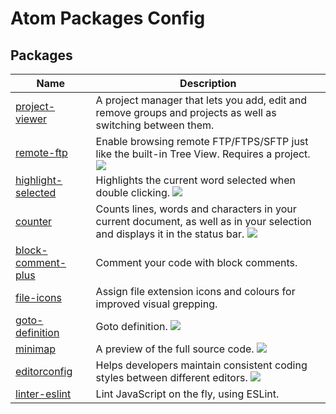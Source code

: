 # Atom Packages Config

## Packages
| Name | Description |
|------|-------------|
[project-viewer](https://atom.io/packages/project-viewer) | A project manager that lets you add, edit and remove groups and projects as well as switching between them.
[remote-ftp](https://atom.io/packages/remote-ftp) | Enable browsing remote FTP/FTPS/SFTP just like the built-in Tree View. Requires a project. ![](https://i.github-camo.com/919eb5e4f6505917c0ad7263aa2626f5eac25dad/68747470733a2f2f7261772e67697468756275736572636f6e74656e742e636f6d2f6963657465652f72656d6f74652d6674702f6d61737465722f73637265656e73686f742e706e67)
[highlight-selected](https://atom.io/packages/highlight-selected) | Highlights the current word selected when double clicking. ![](https://i.github-camo.com/fb3c3e8f4170fc20047810e53cdfa1041f302a28/687474703a2f2f692e696d6775722e636f6d2f4335466e7a7a512e676966)
[counter](https://atom.io/packages/counter) | Counts lines, words and characters in your current document, as well as in your selection and displays it in the status bar. ![](https://i.github-camo.com/e22158e807e241731e23867ec87fe275c90e1f7e/68747470733a2f2f7261772e67697468756275736572636f6e74656e742e636f6d2f4672656472696b30312f61746f6d2d636f756e7465722f6d61737465722f73637265656e73686f742e6769663f7261773d74727565)
[block-comment-plus](https://atom.io/packages/block-comment-plus) | Comment your code with block comments.
[file-icons](https://atom.io/packages/file-icons) | Assign file extension icons and colours for improved visual grepping.
[goto-definition](https://atom.io/packages/goto-definition) | Goto definition. ![](https://i.github-camo.com/eda0a098e9fb8556ef623a9e2375e539dae82708/687474703a2f2f7777312e73696e61696d672e636e2f6c617267652f37316566343663316c7931666474387767626169716732307a69306a386864752e676966)
[minimap](https://atom.io/packages/minimap) | A preview of the full source code. ![](https://i.github-camo.com/bb671dcf7706c32eb432472c2cd69d354f824661/68747470733a2f2f6769746875622e636f6d2f61746f6d2d6d696e696d61702f6d696e696d61702f626c6f622f6d61737465722f7265736f75726365732f73637265656e73686f742e706e673f7261773d74727565)
[editorconfig](https://atom.io/packages/editorconfig) | Helps developers maintain consistent coding styles between different editors. ![](https://i.github-camo.com/691d2ab6e82a58fcd1a04cd70395d3099e84f72a/68747470733a2f2f7261772e67697468756275736572636f6e74656e742e636f6d2f73696e647265736f726875732f61746f6d2d656469746f72636f6e6669672f76322e352e302f66696576656c2d6d6f7573656b657769747a34382e676966)
[linter-eslint](https://atom.io/packages/linter-eslint) | Lint JavaScript on the fly, using ESLint.
